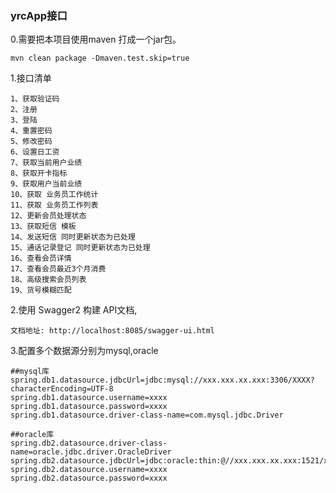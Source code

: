 ### yrcApp接口


0.需要把本项目使用maven 打成一个jar包。

    mvn clean package -Dmaven.test.skip=true

1.接口清单

    1、获取验证码
    2、注册
    3、登陆
    4、重置密码
    5、修改密码
    6、设置日工资
    7、获取当前用户业绩
    8、获取开卡指标
    9、获取用户当前业绩
    10、获取 业务员工作统计
    11、获取 业务员工作列表
    12、更新会员处理状态
    13、获取短信 模板
    14、发送短信 同时更新状态为已处理 
    15、通话记录登记 同时更新状态为已处理 
    16、查看会员详情 
    17、查看会员最近3个月消费 
    18、高级搜索会员列表 
    19、货号模糊匹配 
    
2.使用 Swagger2 构建 API文档,
    
    文档地址: http://localhost:8085/swagger-ui.html
    
3.配置多个数据源分别为mysql,oracle

    ##mysql库
    spring.db1.datasource.jdbcUrl=jdbc:mysql://xxx.xxx.xx.xxx:3306/XXXX?characterEncoding=UTF-8
    spring.db1.datasource.username=xxxx
    spring.db1.datasource.password=xxxx
    spring.db1.datasource.driver-class-name=com.mysql.jdbc.Driver
    
    ##oracle库
    spring.db2.datasource.driver-class-name=oracle.jdbc.driver.OracleDriver
    spring.db2.datasource.jdbcUrl=jdbc:oracle:thin:@//xxx.xxx.xx.xxx:1521/xxx
    spring.db2.datasource.username=xxxx
    spring.db2.datasource.password=xxxx
